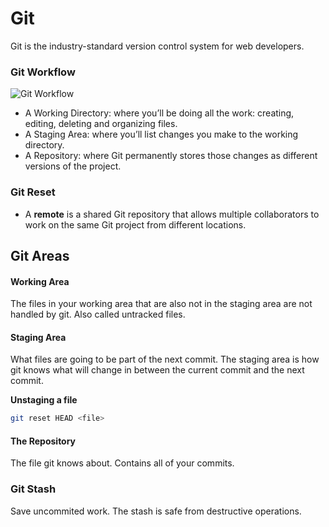 # Git

Git is the industry-standard version control system for web developers.

### Git Workflow

![Git Workflow](https://github.com/karyma101/handbook/blob/master/GIT/img/workflow.png "Git Workflow")

  - A Working Directory: where you’ll be doing all the work: creating, editing, deleting and organizing files.
  - A Staging Area: where you’ll list changes you make to the working directory.
  - A Repository: where Git permanently stores those changes as different versions of the project.

### Git Reset

- A **remote** is a shared Git repository that allows multiple collaborators to work on the same Git project from different locations.

## Git Areas

#### Working Area

The files in your working area that are also not in the staging area are not handled by git. Also called untracked files.

#### Staging Area

What files are going to be part of the next commit. The staging area is how git knows what will change in between the current commit and the next commit.

**Unstaging a file**
```bash
git reset HEAD <file>
```

#### The Repository

The file git knows about. Contains all of your commits.

### Git Stash

Save uncommited work. The stash is safe from destructive operations.